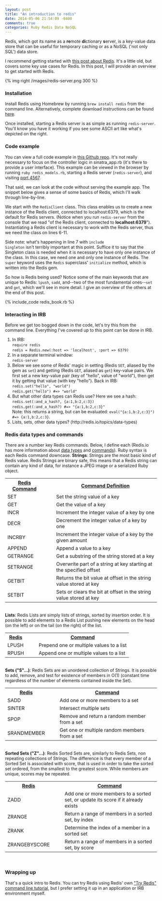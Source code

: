 ```yaml
---
layout: post
title: "An introduction to redis"
date: 2014-05-06 21:54:09 -0400
comments: true
categories: Ruby Redis Data NoSQL
---
```

Redis, which got its name as a <strong>re</strong>mote <strong>di</strong>ctionary <strong>s</strong>erver, is a key-value data store that can be useful for temporary caching or as a NoSQL ('not only SQL') data store.

I recommend getting started with <a href="http://labs.alcacoop.it/doku.php?id=articles:redis_land">this post about Redis</a>. It's a little old, but covers some key use cases for Redis. In this post, I will provide an overview to get started with Redis.

{% img right /images/redis-server.png 300 %}
<h3>Installation</h3>
Install Redis using Homebrew by running <code>brew install redis</code> from the command line. Alternatively, complete download instructions can be found <a href="">here</a>.

Once installed, starting a Redis server is as simple as running <code>redis-server</code>. You'll know you have it working if you see some ASCII art like what's depicted on the right.

<!--more-->

<h3>Code example</h3>
You can view a full code example in <a href="https://github.com/chriskohlbrenner/learn-redis">this Github repo</a>. It's not really necessary to focus on the controller logic in sinatra_app.rb (it's there to provide a user interface). This example can be viewed in the browser by running <code>ruby redis_models.rb</code>, starting a Redis server (<code>redis-server</code>), and visiting <a href="http://localhost:4567/">port 4567</a>.

That said, we can look at the code without serving the example app. The snippet below gives a sense of some basics of Redis, which I'll walk through line-by-line.

We start with the <code>RedisClient</code> class. This class enables us to create a new instance of the Redis client, connected to localhost:6379, which is the default for Redis servers. (Notice when you run <code>redis-server</code> from the console that we read "of the Redis client, connected to <strong>localhost:6379</strong>"). Instantiating a Redis client is necessary to work with the Redis server, thus we need the class on lines 6-11.

Side note: what's happening in line 7 with <code>include Singleton</code> isn't terribly important at this point. Suffice it to say that the Singleton class is needed when it is necessary to have only one instance of the class. In this case, we need one and only one instance of Redis. The <code>super</code> keyword uses the <code>Redis</code> superclass' <code>initialize</code> method, which is written into the Redis gem.

So how is Redis being used? Notice some of the main keywords that are unique to Redis: <code>lpush</code>, <code>sadd</code>, and--two of the most fundamental ones--<code>set</code> and <code>get</code>, which we'll see in more detail. I give an overview of the others at the end of this post.

{% include_code redis_book.rb %}

<h3>Interacting in IRB</h3>
Before we get too bogged down in the code, let's try this from the command line. Everything I've covered up to this point can be done in IRB.
<ol>
  <li>In IRB:<br>
    <code>require redis</code><br>
    <code>redis = Redis.new(:host => 'localhost', :port => 6379)</code>
  </li>
  <li>In a separate terminal window:<br>
    <code>redis-server</code>
  </li>
  <li>Below we see some of Redis' magic in setting (Redis <code>SET</code>, aliased by the gem as <code>set</code>) and getting (Redis <code>GET</code>, aliased as <code>get</code>) key-value pairs. We first set a new key-value pair (key of "hello", value of "world"), then get it by getting that value (with key "hello"). Back in IRB:<br>
    <code>redis.set("hello", "world")</code><br>
    <code>redis.get("hello") #=> "world"</code><br>
  </li>
  <li>But what other data types can Redis use? Here we see a hash:<br>
    <code>redis.set(:and_a_hash?, {a:1,b:2,c:3})</code><br>
    <code>redis.get(:and_a_hash?) #=> "{a:1,b:2,c:3}"</code><br>
    Note: this returns a string, but can be evaluated: <code>eval("{a:1,b:2,c:3}")    #=> {a:1,b:2,c:3}</code>.
  </li>
  <li>
    Lists, sets, other data types? (http://redis.io/topics/data-types)
  </li> 
</ol>

<h3>Redis data types and commands</h3>
There are a number key Redis commands. Below, I define each (Redis.io has more information about <a href="http://redis.io/topics/data-types">data types</a> and <a href="http://redis.io/commands">commands</a>). Ruby syntax is each Redis command downcase.
<table>
<strong>Strings</strong>: Strings are the most basic kind of Redis value. Redis Strings are binary safe, this means that a Redis string can contain any kind of data, for instance a JPEG image or a serialized Ruby object.
  <tr>
    <th><u>Redis Command</u></th>
    <th>&nbsp&nbsp&nbsp&nbsp</th>
    <th><u>Command Definition</u></th>
  </tr>
  <tr>
    <td>SET</td>
    <td>&nbsp&nbsp&nbsp&nbsp</td>
    <td>Set the string value of a key</td>
  </tr>
  <tr>
    <td>GET</td>
    <td>&nbsp&nbsp&nbsp&nbsp</td>
    <td>Get the value of a key</td>
  </tr>
  <tr>
    <td>INCR</td>
    <td>&nbsp&nbsp&nbsp&nbsp</td>
    <td>Increment the integer value of a key by one</td>
  </tr>
  <tr>
    <td>DECR</td>
    <td>&nbsp&nbsp&nbsp&nbsp</td>
    <td>Decrement the integer value of a key by one</td>
  </tr>
  <tr>
    <td>INCRBY</td>
    <td>&nbsp&nbsp&nbsp&nbsp</td>
    <td>Increment the integer value of a key by the given amount</td>
  </tr>
  <tr>
    <td>APPEND</td>
    <td>&nbsp&nbsp&nbsp&nbsp</td>
    <td>Append a value to a key</td>
  </tr>
  <tr>
    <td>GETRANGE</td>
    <td>&nbsp&nbsp&nbsp&nbsp</td>
    <td>Get a substring of the string stored at a key</td>
  </tr>
  <tr>
    <td>SETRANGE</td>
    <td>&nbsp&nbsp&nbsp&nbsp</td>
    <td>Overwrite part of a string at key starting at the specified offset</td>
  </tr>
  <tr>
    <td>GETBIT</td>
    <td>&nbsp&nbsp&nbsp&nbsp</td>
    <td>Returns the bit value at offset in the string value stored at key</td>
  </tr>
  <tr>
    <td>SETBIT</td>
    <td>&nbsp&nbsp&nbsp&nbsp</td>
    <td>Sets or clears the bit at offset in the string value stored at key</td>
  </tr>
</table>
<table>
<br>
<strong>Lists</strong>: Redis Lists are simply lists of strings, sorted by insertion order. It is possible to add elements to a Redis List pushing new elements on the head (on the left) or on the tail (on the right) of the list.
  <tr>
    <th><u>Redis</u></th>
    <th>&nbsp&nbsp&nbsp&nbsp</th>
    <th><u>Command</u></th>
  </tr>
  <tr>
    <td>LPUSH</td>
    <td>&nbsp&nbsp&nbsp&nbsp</td>
    <td>Prepend one or multiple values to a list</td>
  </tr>
  <tr>
    <td>RPUSH</td>
    <td>&nbsp&nbsp&nbsp&nbsp</td>
    <td>Append one or multiple values to a list</td>
  </tr>
</table>
<table>
<br>
<strong>Sets ("S"...)</strong>: Redis Sets are an unordered collection of Strings. It is possible to add, remove, and test for existence of members in O(1) (constant time regardless of the number of elements contained inside the Set).
  <tr>
    <th><u>Redis</u></th>
    <th>&nbsp&nbsp&nbsp&nbsp</th>
    <th><u>Command</u></th>
  </tr>
  <tr>
    <td>SADD</td>
    <td>&nbsp&nbsp&nbsp&nbsp</td>
    <td>Add one or more members to a set</td>
  </tr>
  <tr>
    <td>SINTER</td>
    <td>&nbsp&nbsp&nbsp&nbsp</td>
    <td>Intersect multiple sets</td>
  </tr>
  <tr>
    <td>SPOP</td>
    <td>&nbsp&nbsp&nbsp&nbsp</td>
    <td>Remove and return a random member from a set</td>
  </tr>
  <tr>
    <td>SRANDMEMBER</td>
    <td>&nbsp&nbsp&nbsp&nbsp</td>
    <td>Get one or multiple random members from a set</td>
  </tr>
</table>
<br>
<table>
<strong>Sorted Sets ("Z"...)</strong>: Redis Sorted Sets are, similarly to Redis Sets, non repeating collections of Strings. The difference is that every member of a Sorted Set is associated with score, that is used in order to take the sorted set ordered, from the smallest to the greatest score. While members are unique, scores may be repeated.
  <tr>
    <tr>
    <th><u>Redis</u></th>
    <th>&nbsp&nbsp&nbsp&nbsp</th>
    <th><u>Command</u></th>
  </tr>
    <td>ZADD</td>
    <td>&nbsp&nbsp&nbsp&nbsp</td>
    <td>Add one or more members to a sorted set, or update its score if it already exists</td>
  </tr>
  <tr>
    <td>ZRANGE</td>
    <td>&nbsp&nbsp&nbsp&nbsp</td>
    <td>Return a range of members in a sorted set, by index</td>
  </tr>
  <tr>
    <td>ZRANK</td>
    <td>&nbsp&nbsp&nbsp&nbsp</td>
    <td>Determine the index of a member in a sorted set</td>
  </tr>
  <tr>
    <td>ZRANGEBYSCORE</td>
    <td>&nbsp&nbsp&nbsp&nbsp</td>
    <td>Return a range of members in a sorted set, by score</td>
  </tr>
</table>
<br>
<h3>Wrapping up</h3>
That's a quick intro to Redis. You can try Redis using Redis' own  <a href="http://try.redis.io/">"Try Redis" command line tutorial</a>, but I prefer setting it up in an application or IRB environment myself.